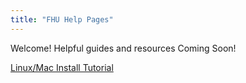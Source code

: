 ```yaml
---
title: "FHU Help Pages"
---
```


Welcome! Helpful guides and resources Coming Soon!

[Linux/Mac Install Tutorial](linuxmac.md)